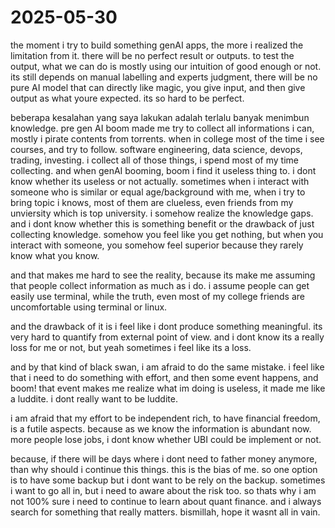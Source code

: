 # 2025-05-30

the moment i try to build something genAI apps, the more i realized the limitation from it. there will be no perfect result or outputs. to test the output, what we can do is mostly using our intuition of good enough or not. its still depends on manual labelling and experts judgment, there will be no pure AI model that can directly like magic, you give input, and then give output as what youre expected. its so hard to be perfect.  



beberapa kesalahan yang saya lakukan adalah terlalu banyak menimbun knowledge. pre gen AI boom made me try to collect all informations i can, mostly i pirate contents from torrents. when in college most of the time i see courses, and try to follow. software engineering, data science, devops, trading, investing. i collect all of those things, i spend most of my time collecting. and when genAI booming, boom i find it useless thing to. i dont know whether its useless or not actually. sometimes when i interact with someone who is similar or equal age/background with me, when i try to bring topic i knows, most of them are clueless, even friends from my unviersity which is top university. i somehow realize the knowledge gaps. and i dont know whether this is something benefit or the drawback of just collecting knowledge. somehow you feel like you get nothing, but when you interact with someone, you somehow feel superior because they rarely know what you know.

and that makes me hard to see the reality, because its make me assuming that people collect information as much as i do. i assume people can get easily use terminal, while the truth, even most of my college friends are uncomfortable using terminal or linux.

and the drawback of it is i feel like i dont produce something meaningful. its very hard to quantify from external point of view. and i dont know its a really loss for me or not, but yeah sometimes i feel like its a loss.

and by that kind of black swan, i am afraid to do the same mistake. i feel like that i need to do something with effort, and then some event happens, and boom! that event makes me realize what im doing is useless, it made me like a luddite. i dont really want to be luddite.

i am afraid that my effort to be independent rich, to have financial freedom, is a futile aspects. because as we know the information is abundant now. more people lose jobs, i dont know whether UBI could be implement or not.

because, if there will be days where i dont need to father money anymore, than why should i continue this things. this is the bias of me. so one option is to have some backup but i dont want to be rely on the backup. sometimes i want to go all in, but i need to aware about the risk too. so thats why i am not 100% sure i need to continue to learn about quant finance. and i always search for something that really matters. bismillah, hope it wasnt all in vain.
